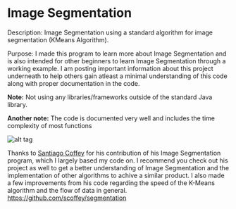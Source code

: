 # Image Segmentation
Description: Image Segmentation using a standard algorithm for image segmentation (KMeans Algorithm).

Purpose: I made this program to learn more about Image Segmentation and is also intended for other beginners to learn Image Segmentation through a working example. I am posting important information about this project underneath to help others gain atleast a minimal understanding of this code along with proper documentation in the code.

**Note:** Not using any libraries/frameworks outside of the standard Java library.

**Another note:** The code is documented very well and includes the time complexity of most functions

![alt tag](https://i.imgsafe.org/e0e83da8d9.jpg)

Thanks to [Santiago Coffey](https://github.com/scoffey) for his contribution of his Image Segmentation program, which I largely based my code on. I recommend you check out his project as well to get a better understanding of Image Segmentation and the implementation of other algorithms to achive a similar product. I also made a few improvements from his code regarding the speed of the K-Means algorithm and the flow of data in general.
https://github.com/scoffey/segmentation
